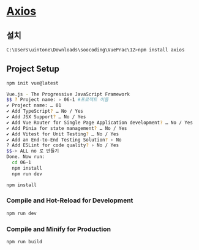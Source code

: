# [Axios](https://github.com/axios/axios)

## 설치

``` sh
C:\Users\uintone\Downloads\soocoding\VuePrac\12>npm install axios
```
## Project Setup

```sh
npm init vue@latest

Vue.js - The Progressive JavaScript Framework
$$ ? Project name: › 06-1 #프로젝트 이름
✔ Project name: … 01
✔ Add TypeScript? … No / Yes
✔ Add JSX Support? … No / Yes
✔ Add Vue Router for Single Page Application development? … No / Yes
✔ Add Pinia for state management? … No / Yes
✔ Add Vitest for Unit Testing? … No / Yes
✔ Add an End-to-End Testing Solution? › No
? Add ESLint for code quality? › No / Yes
$$-> ALL no 로 만들기 
Done. Now run:
  cd 06-1
  npm install
  npm run dev
```

```sh
npm install
```

### Compile and Hot-Reload for Development

```sh
npm run dev
```

### Compile and Minify for Production

```sh
npm run build
```
